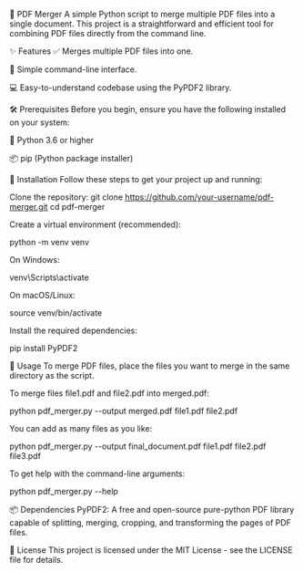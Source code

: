 📄 PDF Merger
A simple Python script to merge multiple PDF files into a single document. This project is a straightforward and efficient tool for combining PDF files directly from the command line.

✨ Features
✅ Merges multiple PDF files into one.

🚀 Simple command-line interface.

💻 Easy-to-understand codebase using the PyPDF2 library.

🛠️ Prerequisites
Before you begin, ensure you have the following installed on your system:

🐍 Python 3.6 or higher

📦 pip (Python package installer)

🚀 Installation
Follow these steps to get your project up and running:

Clone the repository:
git clone https://github.com/your-username/pdf-merger.git
cd pdf-merger

Create a virtual environment (recommended):

python -m venv venv

On Windows:

venv\Scripts\activate

On macOS/Linux:

source venv/bin/activate

Install the required dependencies:

pip install PyPDF2

🏃 Usage
To merge PDF files, place the files you want to merge in the same directory as the script.

To merge files file1.pdf and file2.pdf into merged.pdf:

python pdf_merger.py --output merged.pdf file1.pdf file2.pdf

You can add as many files as you like:

python pdf_merger.py --output final_document.pdf file1.pdf file2.pdf file3.pdf

To get help with the command-line arguments:

python pdf_merger.py --help

📦 Dependencies
PyPDF2: A free and open-source pure-python PDF library capable of splitting, merging, cropping, and transforming the pages of PDF files.

📜 License
This project is licensed under the MIT License - see the LICENSE file for details.
